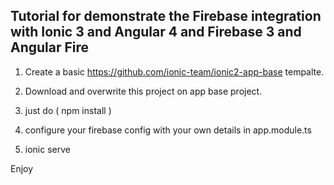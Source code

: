 ## Tutorial for demonstrate the Firebase integration with Ionic 3 and Angular 4 and Firebase 3 and Angular Fire 

1) Create a basic https://github.com/ionic-team/ionic2-app-base tempalte. 

2) Download and overwrite this project on app base project.

3) just do ( npm install ) 

4) configure your firebase config with your own details in app.module.ts

5) ionic serve

Enjoy
